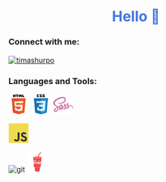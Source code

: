 <!--![template](bgc.jpg "template")-->

<!--<h1 align="center">Hi 👋, I'm <span style="color: #4276DD">ShurpoT</span></h1>-->
<h1 align="center" style="color: #4276DD">Hello 👋</h1>

<h3 align="left">Connect with me:</h3>
<p align="left">
<a href="https://twitter.com/timashurpo" target="blank"><img align="center" src="https://raw.githubusercontent.com/rahuldkjain/github-profile-readme-generator/master/src/images/icons/Social/twitter.svg" alt="timashurpo" height="30" width="40" /></a>
</p>

<h3 align="left" >Languages and Tools:</h3>
<p align="left">
<img src="https://raw.githubusercontent.com/devicons/devicon/master/icons/html5/html5-original-wordmark.svg" alt="html5" width="40" height="40"/>
<img src="https://raw.githubusercontent.com/devicons/devicon/master/icons/css3/css3-original-wordmark.svg" alt="css3" width="40" height="40"/>
<img src="https://raw.githubusercontent.com/devicons/devicon/master/icons/sass/sass-original.svg" alt="sass" width="40" height="40"/>
</p>

<p align="left">
<img src="https://raw.githubusercontent.com/devicons/devicon/master/icons/javascript/javascript-original.svg" alt="javascript" width="40" height="40"/>
<!-- <img src="https://raw.githubusercontent.com/devicons/devicon/master/icons/typescript/typescript-original.svg" alt="typescript" width="40" height="40"/>
<img src="https://raw.githubusercontent.com/devicons/devicon/master/icons/react/react-original-wordmark.svg" alt="react" width="40" height="40"/> -->
</p>

<p align="left">
<img src="https://www.vectorlogo.zone/logos/git-scm/git-scm-icon.svg" alt="git" width="40" height="40"/>
<img src="https://raw.githubusercontent.com/devicons/devicon/master/icons/gulp/gulp-plain.svg" alt="gulp" width="40" height="40"/>
</p>

<!-- <p><img align="left" src="https://github-readme-stats.vercel.app/api/top-langs?username=shurpot&show_icons=true&locale=en&layout=compact" alt="shurpot" /></p>

<p>&nbsp;<img align="center" src="https://github-readme-stats.vercel.app/api?username=shurpot&show_icons=true&locale=en" alt="shurpot" /></p>

<p><img align="center" src="https://github-readme-streak-stats.herokuapp.com/?user=shurpot&" alt="shurpot" /></p> -->
